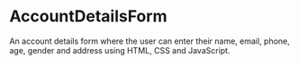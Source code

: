 # AccountDetailsForm
An account details form where the user can enter their name, email, phone, age, gender and address using HTML, CSS and JavaScript.
